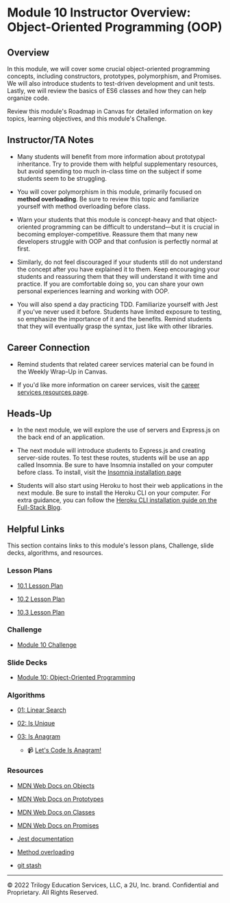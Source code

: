 # Module 10 Instructor Overview: Object-Oriented Programming (OOP)

## Overview

In this module, we will cover some crucial object-oriented programming concepts, including constructors, prototypes, polymorphism, and Promises. We will also introduce students to test-driven development and unit tests. Lastly, we will review the basics of ES6 classes and how they can help organize code.

Review this module's Roadmap in Canvas for detailed information on key topics, learning objectives, and this module's Challenge.

## Instructor/TA Notes

* Many students will benefit from more information about prototypal inheritance. Try to provide them with helpful supplementary resources, but avoid spending too much in-class time on the subject if some students seem to be struggling.

* You will cover polymorphism in this module, primarily focused on **method overloading**. Be sure to review this topic and familiarize yourself with method overloading before class. 

* Warn your students that this module is concept-heavy and that object-oriented programming can be difficult to understand&mdash;but it is crucial in becoming employer-competitive. Reassure them that many new developers struggle with OOP and that confusion is perfectly normal at first. 

* Similarly, do not feel discouraged if your students still do not understand the concept after you have explained it to them. Keep encouraging your students and reassuring them that they will understand it with time and practice. If you are comfortable doing so, you can share your own personal experiences learning and working with OOP.

* You will also spend a day practicing TDD. Familiarize yourself with Jest if you've never used it before. Students have limited exposure to testing, so emphasize the importance of it and the benefits. Remind students that they will eventually grasp the syntax, just like with other libraries.

## Career Connection

* Remind students that related career services material can be found in the Weekly Wrap-Up in Canvas.

* If you'd like more information on career services, visit the [career services resources page](https://careernetwork.2u.com/?utm_medium=Academics&utm_source=boot_camp/).

## Heads-Up

* In the next module, we will explore the use of servers and Express.js on the back end of an application.

* The next module will introduce students to Express.js and creating server-side routes. To test these routes, students will be use an app called Insomnia. Be sure to have Insomnia installed on your computer before class. To install, visit the [Insomnia installation page](https://insomnia.rest/download)

* Students will also start using Heroku to host their web applications in the next module. Be sure to install the Heroku CLI on your computer. For extra guidance, you can follow the [Heroku CLI installation guide on the Full-Stack Blog](https://coding-boot-camp.github.io/full-stack/heroku/how-to-install-the-heroku-cli). 

## Helpful Links

This section contains links to this module's lesson plans, Challenge, slide decks, algorithms, and resources.

### Lesson Plans

  * [10.1 Lesson Plan](./01-Day_Intro-OOP/10.1-LESSON-PLAN.md)

  * [10.2 Lesson Plan](./02-Test_Driven_Development/10.2-LESSON-PLAN.md)

  * [10.3 Lesson Plan](./03-Day_ES6-Classes/10.3-LESSON-PLAN.md)

### Challenge

  * [Module 10 Challenge](../../../01-Class-Content/10-OOP/02-Challenge)

### Slide Decks

  * [Module 10: Object-Oriented Programming](https://docs.google.com/presentation/d/1DtkslDqhc1kio8D9d3N2jRUAKzJW3BXa6RWRQHzV7Nc/edit?usp=sharing)

### Algorithms

  * [01: Linear Search](../../../01-Class-Content/10-OOP/03-Algorithms/01-linear-search)

  * [02: Is Unique](../../../01-Class-Content/10-OOP/03-Algorithms/02-is-unique)

  * [03: Is Anagram](../../../01-Class-Content/10-OOP/03-Algorithms/03-is-anagram)

    * 📹 [Let's Code Is Anagram!](https://2u-20.wistia.com/medias/8hnpk2wu29)

### Resources

  * [MDN Web Docs on Objects](https://developer.mozilla.org/en-US/docs/Web/JavaScript/Reference/Global_Objects/Object) 

  * [MDN Web Docs on Prototypes](https://developer.mozilla.org/en-US/docs/Web/JavaScript/Reference/Global_Objects/Object/prototype)

  * [MDN Web Docs on Classes](https://developer.mozilla.org/en-US/docs/Web/JavaScript/Reference/Classes)

  * [MDN Web Docs on Promises](https://developer.mozilla.org/en-US/docs/Web/JavaScript/Reference/Global_Objects/Promise)

  * [Jest documentation](https://jestjs.io/docs/en/getting-started)

  * [Method overloading](https://www.sanfoundry.com/java-program-find-area-square-rectangle-circle-using-method-overloading/) 

  * [git stash](https://www.git-scm.com/docs/git-stash) 

---
© 2022 Trilogy Education Services, LLC, a 2U, Inc. brand. Confidential and Proprietary. All Rights Reserved.